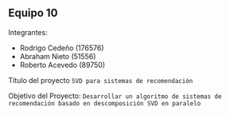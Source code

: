 ## Equipo 10

Integrantes:

* Rodrigo Cedeño (176576)
* Abraham Nieto (51556)
* Roberto Acevedo (89750)

Título del proyecto `SVD para sistemas de recomendación`

Objetivo del Proyecto: `Desarrollar un algoritmo de sistemas de recomendación basado en descomposición SVD en paralelo` 
